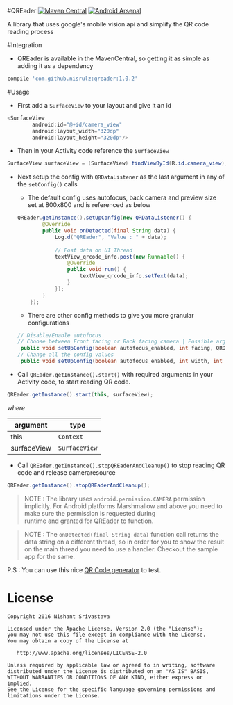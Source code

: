 #QREader    [![Maven Central](https://maven-badges.herokuapp.com/maven-central/com.github.nisrulz/qreader/badge.svg)](https://maven-badges.herokuapp.com/maven-central/com.github.nisrulz/qreader) [![Android Arsenal](https://img.shields.io/badge/Android%20Arsenal-QREader-green.svg?style=true)](https://android-arsenal.com/details/1/3478)

A library that uses google's mobile vision api and simplify the QR code reading process 

#Integration
- QREader is available in the MavenCentral, so getting it as simple as adding it as a dependency
```gradle
compile 'com.github.nisrulz:qreader:1.0.2'
```

#Usage
+ First add a `SurfaceView` to your layout and give it an id
```java
<SurfaceView
        android:id="@+id/camera_view"
        android:layout_width="320dp"
        android:layout_height="320dp"/>
```

+ Then in your Activity code reference the `SurfaceView`
```java
SurfaceView surfaceView = (SurfaceView) findViewById(R.id.camera_view);
```

+ Next setup the config with `QRDataListener` as the last argument in any of the `setConfig()` calls
    + The default config uses autofocus, back camera and preview size set at 800x800 and is referenced as below
    ```java
    QREader.getInstance().setUpConfig(new QRDataListener() {
            @Override
            public void onDetected(final String data) {
                Log.d("QREader", "Value : " + data);
                
                // Post data on UI Thread
                textView_qrcode_info.post(new Runnable() {
                    @Override
                    public void run() {
                        textView_qrcode_info.setText(data);
                    }
                });
            }
        });
    ```
    
    + There are other config methods to give you more granular configurations
    ```java
    // Disable/Enable autofocus
    // Choose between Front facing or Back facing camera | Possible arguments : CameraSource.CAMERA_FACING_BACK /  CameraSource.CAMERA_FACING_FRONT
     public void setUpConfig(boolean autofocus_enabled, int facing, QRDataListener qrDataListener) {
    // Change all the config values
     public void setUpConfig(boolean autofocus_enabled, int width, int height, int facing, QRDataListener qrDataListener) {
    ```   


+ Call `QREader.getInstance().start()` with required arguments in your Activity code, to start reading QR code.
```java
QREader.getInstance().start(this, surfaceView);
```

*where*

|argument|type|
|---|---|
|this|`Context`|
|surfaceView|`SurfaceView`|


+ Call `QREader.getInstance().stopQREaderAndCleanup()` to stop reading QR code and release cameraresource
```java
QREader.getInstance().stopQREaderAndCleanup();
```


> NOTE : The library uses `android.permission.CAMERA` permission implicitly. For Android 
platforms Marshmallow and above you need to make sure the permission is requested during  
runtime and granted for QREader to function.

> NOTE : The `onDetected(final String data)` function call returns the data string on a different
 thread, so in order for you to show the result on the main thread you need to use a handler. 
 Checkout the sample app for the same.


P.S : You can use this nice [QR Code generator](https://www.the-qrcode-generator.com/) to test.

License
=======

    Copyright 2016 Nishant Srivastava

    Licensed under the Apache License, Version 2.0 (the "License");
    you may not use this file except in compliance with the License.
    You may obtain a copy of the License at

       http://www.apache.org/licenses/LICENSE-2.0

    Unless required by applicable law or agreed to in writing, software
    distributed under the License is distributed on an "AS IS" BASIS,
    WITHOUT WARRANTIES OR CONDITIONS OF ANY KIND, either express or implied.
    See the License for the specific language governing permissions and
    limitations under the License.
